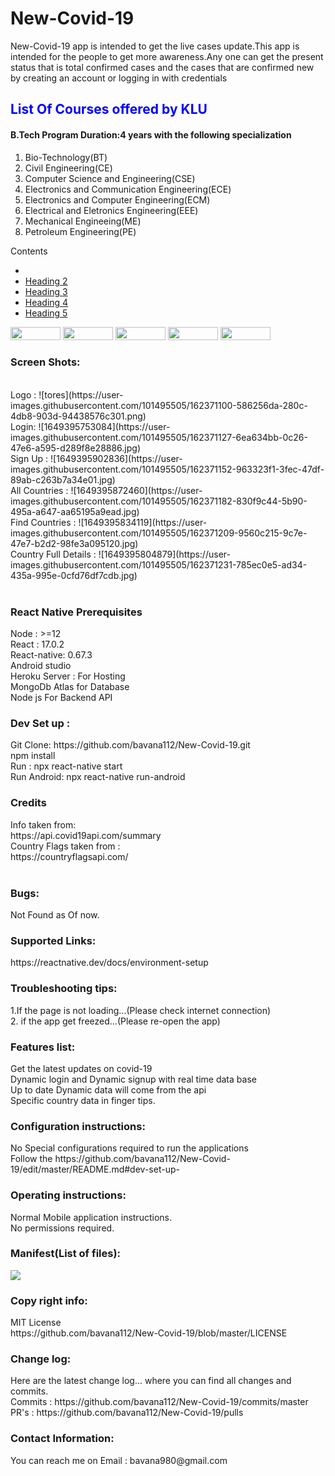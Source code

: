 <h1>New-Covid-19</h1>
<p>New-Covid-19 app is intended to get the live cases update.This app is intended for the people to get more awareness.Any one can get the present status that is total confirmed cases and the cases that are confirmed new by creating an account or logging in with credentials</p>
<h2><font color="blue">List Of Courses offered by KLU</font></h2>
<h4>B.Tech Program Duration:4 years with the following specialization</h4>
<ol>
 <li>Bio-Technology(BT)
 <li>Civil Engineering(CE)
 <li>Computer Science and Engineering(CSE)
 <li>Electronics and Communication Engineering(ECE)
 <li>Electronics and Computer Engineering(ECM)
 <li>Electrical and Eletronics Engineering(EEE)
 <li>Mechanical Engineeing(ME)
 <li>Petroleum Engineering(PE)
</ol>

<div id="toc_container">
<p>Contents</p>
<ul class="toc_list">
<li><a href="#question_1"></a>
<li><a href="#question_2">Heading 2</a>
<li><a href="#question_3">Heading 3</a>
<li><a href="#question_4">Heading 4</a>
<li><a href="#question_5">Heading 5</a>
</ul>
</div>
<div style="display: inline-block">
  <div style="display: inline-block">
    <img src="https://img.shields.io/badge/build-passing-green" width="80" height="21">
  </div>
  <div style="display: inline-block">
    <img src="https://img.shields.io/badge/issues-0%20open-inactive" width="80" height="21">
  </div>
  <div style="display: inline-block">
    <img src="https://img.shields.io/badge/pull%20requests-0%20open-important" width="80" height="21">
  </div>
  <div style="display: inline-block">
    <img src="https://img.shields.io/badge/License-MIT-red" width="80" height="21">
  </div>
  <div style="display: inline-block">
    <img src="https://img.shields.io/badge/npm-8.3.1-green" width="80" height="21">
  </div>
</div>
<h3>Screen Shots:</h3><br>
Logo : ![tores](https://user-images.githubusercontent.com/101495505/162371100-586256da-280c-4db8-903d-94438576c301.png)<br>
Login: ![1649395753084](https://user-images.githubusercontent.com/101495505/162371127-6ea634bb-0c26-47e6-a595-d289f8e28886.jpg)<br>
Sign Up : ![1649395902836](https://user-images.githubusercontent.com/101495505/162371152-963323f1-3fec-47df-89ab-c263b7a34e01.jpg)<br>
All Countries : ![1649395872460](https://user-images.githubusercontent.com/101495505/162371182-830f9c44-5b90-495a-a647-aa65195a9ead.jpg)<br>
Find Countries : ![1649395834119](https://user-images.githubusercontent.com/101495505/162371209-9560c215-9c7e-47e7-b2d2-98fe3a095120.jpg)<br>
Country Full Details : ![1649395804879](https://user-images.githubusercontent.com/101495505/162371231-785ec0e5-ad34-435a-995e-0cfd76df7cdb.jpg)<br>
<br>

<h3>React Native Prerequisites</h3>
Node : >=12 <br>
React : 17.0.2<br>
React-native: 0.67.3<br>
Android studio<br>
Heroku Server : For Hosting<br>
MongoDb Atlas for Database<br>
Node js For Backend API<br>

<h3>Dev Set up :</h3>
Git Clone: https://github.com/bavana112/New-Covid-19.git<br>
npm install<br>
Run : npx react-native start<br>
Run Android: npx react-native run-android<br>

<h3>Credits</h3>
Info taken from:<br>
https://api.covid19api.com/summary<br>
Country Flags taken from : <br>
https://countryflagsapi.com/<br>
<br>
<h3>Bugs:</h3>
Not Found as Of now.
<br>
<h3>Supported Links:</h3>
https://reactnative.dev/docs/environment-setup


<h3>Troubleshooting tips:</h3>
1.If the page is not loading...(Please check internet connection)<br>
2. if the app get freezed...(Please re-open the app)
                                                                             
                                                                                
<h3>Features list:</h3>
Get the latest updates on covid-19<br>
Dynamic login and Dynamic signup with real time data base<br>
Up to date Dynamic data will come from the api<br>
Specific country data in finger tips.


<h3>Configuration instructions:</h3>
No Special configurations required to run the applications<br>
Follow the https://github.com/bavana112/New-Covid-19/edit/master/README.md#dev-set-up-

<h3>Operating instructions:</h3>
Normal Mobile application instructions.<br>
No permissions required.

<h3>Manifest(List of files):</h3>
<img src="https://user-images.githubusercontent.com/101495505/162437529-d562cdee-b140-4ef6-b8fc-37d991fef303.png" >
                                                           
                                                                                
<h3>Copy right info:</h3>
MIT License<br>
https://github.com/bavana112/New-Covid-19/blob/master/LICENSE

                                                                                
<h3>Change log:</h3>
Here are the latest change log... where you can find all changes and commits.<br>
Commits : https://github.com/bavana112/New-Covid-19/commits/master<br>
PR's : https://github.com/bavana112/New-Covid-19/pulls
                                                                        
<h3>Contact Information:</h3>
You can reach me on <a>Email : bavana980@gmail.com</a>
